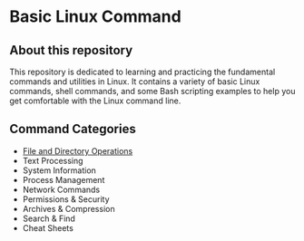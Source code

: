 # Basic Linux Command
## About this repository
This repository is dedicated to learning and practicing the fundamental commands and utilities in Linux. It contains a variety of basic Linux commands, shell commands, and some Bash scripting examples to help you get comfortable with the Linux command line.
## Command Categories
- [File and Directory Operations](categories/file-and-directory-operations.md)
- Text Processing
- System Information
- Process Management
- Network Commands
- Permissions & Security
- Archives & Compression
- Search & Find
- Cheat Sheets
